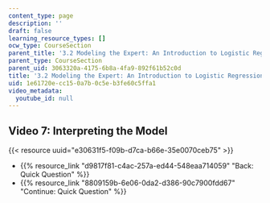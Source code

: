 ```yaml
---
content_type: page
description: ''
draft: false
learning_resource_types: []
ocw_type: CourseSection
parent_title: '3.2 Modeling the Expert: An Introduction to Logistic Regression'
parent_type: CourseSection
parent_uid: 3063320a-4175-6b8a-4fa9-892f61b52c0d
title: '3.2 Modeling the Expert: An Introduction to Logistic Regression'
uid: 1e61720e-cc15-0a7b-0c5e-b3fe60c5ffa1
video_metadata:
  youtube_id: null
---
```

## Video 7: Interpreting the Model

{{< resource uuid="e30631f5-f09b-d7ca-b66e-35e0070ceb75" >}}

- {{% resource_link "d9817f81-c4ac-257a-ed44-548eaa714059" "Back: Quick Question" %}}
- {{% resource_link "8809159b-6e06-0da2-d386-90c7900fdd67" "Continue: Quick Question" %}}